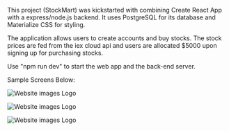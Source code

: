 This project (StockMart) was kickstarted with combining Create React App with a express/node.js backend. It uses PostgreSQL for its database and Materialize CSS for styling.

The application allows users to create accounts and buy stocks. The stock prices are fed from the iex cloud api and users are allocated \$5000 upon signing up for purchasing stocks.

Use "npm run dev" to start the web app and the back-end server.

Sample Screens Below:

![Website images Logo](https://i.imgur.com/AOKlyeH.png)

![Website images Logo](https://i.imgur.com/GEZAUMh.png)

![Website images Logo](https://i.imgur.com/MRBy0ts.png)

